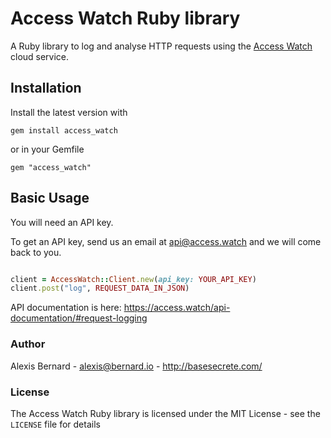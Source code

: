 # Access Watch Ruby library

A Ruby library to log and analyse HTTP requests using the [Access Watch](http://access.watch/) cloud service.

## Installation

Install the latest version with

```gem install access_watch```

or in your Gemfile

```gem "access_watch"```

## Basic Usage

You will need an API key.

To get an API key, send us an email at api@access.watch and we will come back to you.

```ruby

client = AccessWatch::Client.new(api_key: YOUR_API_KEY)
client.post("log", REQUEST_DATA_IN_JSON)
```

API documentation is here: https://access.watch/api-documentation/#request-logging

### Author

Alexis Bernard - <alexis@bernard.io> - <http://basesecrete.com/>

### License

The Access Watch Ruby library is licensed under the MIT License - see the `LICENSE` file for details
